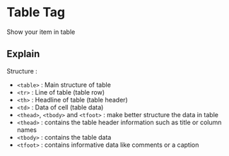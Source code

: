 # Table Tag
Show your item in table

## Explain
Structure :
- `<table>` : Main structure of table
- `<tr>` : Line of table (table row)
- `<th>` : Headline of table (table header)
- `<td>` : Data of cell (table data)
- `<thead>`, `<tbody>` and `<tfoot>` : make better structure the data in table
- `<thead>` : contains the table header information such as title or column names
- `<tbody>` : contains the table data
- `<tfoot>` : contains informative data like comments or a caption
